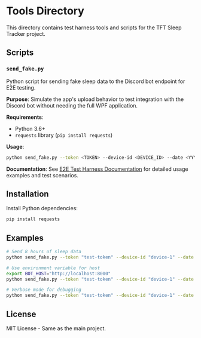 # Tools Directory

This directory contains test harness tools and scripts for the TFT Sleep Tracker project.

## Scripts

### `send_fake.py`

Python script for sending fake sleep data to the Discord bot endpoint for E2E testing.

**Purpose**: Simulate the app's upload behavior to test integration with the Discord bot without needing the full WPF application.

**Requirements**:
- Python 3.6+
- `requests` library (`pip install requests`)

**Usage**:
```bash
python send_fake.py --token <TOKEN> --device-id <DEVICE_ID> --date <YYYY-MM-DD> --minutes <MINUTES>
```

**Documentation**: See [E2E Test Harness Documentation](../docs/E2E_TEST_HARNESS.md) for detailed usage examples and test scenarios.

## Installation

Install Python dependencies:
```bash
pip install requests
```

## Examples

```bash
# Send 8 hours of sleep data
python send_fake.py --token "test-token" --device-id "device-1" --date "2024-01-15" --minutes 480

# Use environment variable for host
export BOT_HOST="http://localhost:8000"
python send_fake.py --token "test-token" --device-id "device-1" --date "2024-01-15" --minutes 480

# Verbose mode for debugging
python send_fake.py --token "test-token" --device-id "device-1" --date "2024-01-15" --minutes 480 --verbose
```

## License

MIT License - Same as the main project.
